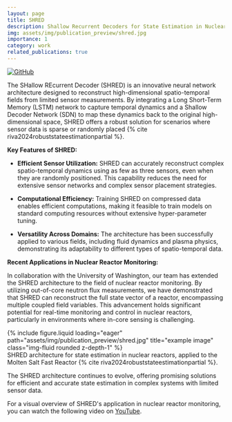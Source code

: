 ```yaml
---
layout: page
title: SHRED
description: Shallow Recurrent Decoders for State Estimation in Nuclear Reactors
img: assets/img/publication_preview/shred.jpg
importance: 1
category: work
related_publications: true
---
```


[![GitHub](https://img.shields.io/badge/GitHub-Repo-blue?logo=github)](https://github.com/ERMETE-Lab/NuSHRED)

The SHallow REcurrent Decoder (SHRED) is an innovative neural network architecture designed to reconstruct high-dimensional spatio-temporal fields from limited sensor measurements. By integrating a Long Short-Term Memory (LSTM) network to capture temporal dynamics and a Shallow Decoder Network (SDN) to map these dynamics back to the original high-dimensional space, SHRED offers a robust solution for scenarios where sensor data is sparse or randomly placed {% cite riva2024robuststateestimationpartial %}.

**Key Features of SHRED:**

- **Efficient Sensor Utilization:** SHRED can accurately reconstruct complex spatio-temporal dynamics using as few as three sensors, even when they are randomly positioned. This capability reduces the need for extensive sensor networks and complex sensor placement strategies.

- **Computational Efficiency:** Training SHRED on compressed data enables efficient computations, making it feasible to train models on standard computing resources without extensive hyper-parameter tuning.

- **Versatility Across Domains:** The architecture has been successfully applied to various fields, including fluid dynamics and plasma physics, demonstrating its adaptability to different types of spatio-temporal data.

**Recent Applications in Nuclear Reactor Monitoring:**

In collaboration with the University of Washington, our team has extended the SHRED architecture to the field of nuclear reactor monitoring. By utilizing out-of-core neutron flux measurements, we have demonstrated that SHRED can reconstruct the full state vector of a reactor, encompassing multiple coupled field variables. This advancement holds significant potential for real-time monitoring and control in nuclear reactors, particularly in environments where in-core sensing is challenging.


<div class="row">
    <div class="col-sm mt-3 mt-md-0">
        {% include figure.liquid loading="eager" path="assets/img/publication_preview/shred.jpg" title="example image" class="img-fluid rounded z-depth-1" %}
    </div>
</div>
<div class="caption">
    SHRED architecture for state estimation in nuclear reactors, applied to the Molten Salt Fast Reactor {% cite riva2024robuststateestimationpartial %}.
</div>

The SHRED architecture continues to evolve, offering promising solutions for efficient and accurate state estimation in complex systems with limited sensor data.

For a visual overview of SHRED's application in nuclear reactor monitoring, you can watch the following video on [YouTube](https://www.youtube.com/watch?v=AUuGhojLiFk).
